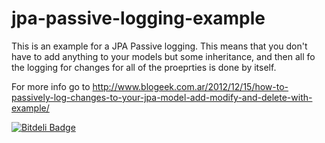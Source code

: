 jpa-passive-logging-example
===========================

This is an example for a JPA Passive logging. This means that you don't have to add anything to your models but some inheritance, and then all fo the logging for changes for all of the proeprties is done by itself.

For more info go to http://www.blogeek.com.ar/2012/12/15/how-to-passively-log-changes-to-your-jpa-model-add-modify-and-delete-with-example/


[![Bitdeli Badge](https://d2weczhvl823v0.cloudfront.net/mgonto/jpa-passive-logging-example/trend.png)](https://bitdeli.com/free "Bitdeli Badge")

